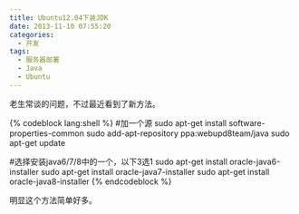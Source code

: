 ```yaml
---
title: Ubuntu12.04下装JDK
date: 2013-11-10 07:55:20
categories:
  - 开发
tags:
  - 服务器部署
  - Java
  - Ubuntu
---
```

老生常谈的问题，不过最近看到了新方法。

{% codeblock lang:shell %}
#加一个源
sudo apt-get install software-properties-common
sudo add-apt-repository ppa:webupd8team/java
sudo apt-get update

#选择安装java6/7/8中的一个，以下3选1
sudo apt-get install oracle-java6-installer
sudo apt-get install oracle-java7-installer
sudo apt-get install oracle-java8-installer
{% endcodeblock %}

明显这个方法简单好多。
